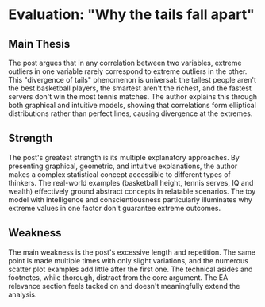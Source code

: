 # Evaluation: "Why the tails fall apart"

## Main Thesis
The post argues that in any correlation between two variables, extreme outliers in one variable rarely correspond to extreme outliers in the other. This "divergence of tails" phenomenon is universal: the tallest people aren't the best basketball players, the smartest aren't the richest, and the fastest servers don't win the most tennis matches. The author explains this through both graphical and intuitive models, showing that correlations form elliptical distributions rather than perfect lines, causing divergence at the extremes.

## Strength
The post's greatest strength is its multiple explanatory approaches. By presenting graphical, geometric, and intuitive explanations, the author makes a complex statistical concept accessible to different types of thinkers. The real-world examples (basketball height, tennis serves, IQ and wealth) effectively ground abstract concepts in relatable scenarios. The toy model with intelligence and conscientiousness particularly illuminates why extreme values in one factor don't guarantee extreme outcomes.

## Weakness
The main weakness is the post's excessive length and repetition. The same point is made multiple times with only slight variations, and the numerous scatter plot examples add little after the first one. The technical asides and footnotes, while thorough, distract from the core argument. The EA relevance section feels tacked on and doesn't meaningfully extend the analysis.